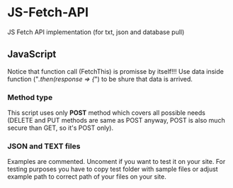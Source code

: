 # JS-Fetch-API
 JS Fetch API implementation (for txt, json and database pull)

## JavaScript
Notice that function call (FetchThis) is promisse by itself!!!
Use data inside function ("*.then(response => {*") to be shure that data is arrived.
### Method type
This script uses only **POST** method which covers all possible needs (DELETE and PUT methods are same as POST anyway, POST is also much secure than GET, so it's POST only).
### **JSON** and **TEXT** files
Examples are commented. Uncoment if you want to test it on your site. For testing purposes you have to copy test folder with sample files or adjust example path to correct path of your files on your site.
